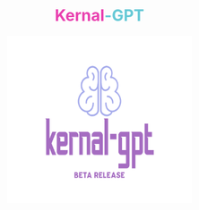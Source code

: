 <div align="center">

<h1 style="border-bottom: none">
    <font color="#E940AF">Kernal</font><font color="#66C9D6">-GPT</font>
</h1>

<p align="center">
<img src="https://github.com/boylegu/kernal-gpt/blob/main/assets/kernal_gpt.png?raw=true" width="330" height="300">
</p>
</div>